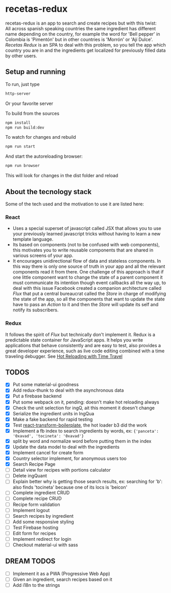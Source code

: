 
# recetas-redux

recetas-redux is an app to search and create recipes but with this twist:  
All across spanish speaking countries the same ingredient has different name depending on the country, for example the word for 'Bell pepper' in Colombia is 'Pimentón' but in other countries is 'Morrón' or 'Ají Dulce'. *Recetas Redux* is an SPA to deal with this problem, so you tell the app which country you are in and the ingredients get localized for previously filled data by other users.

## Setup and running 
To run, just type 
```bash
http-server
``` 
Or your favorite server

To build from the sources
```bash
npm install
npm run build:dev
``` 
To watch for changes and rebuild
```bash
npm run start
``` 
And start the autoreloading browser:
```bash
npm run browser
``` 
This will look for changes in the dist folder and reload

## About the tecnology stack
Some of the tech used and the motivation to use it are listed here:

### React
- Uses a special superset of javascript called JSX that allows you to use your previously learned javascript tricks without having to learn a new template language.
- Its based on components (not to be confused with web components), this motivates you to write reusable components that are shared in various screens of your app. 
- It encourages unidirectional flow of data and stateless components. In this way there is only one source of truth in your app and all the relevant components read it from there. One challenge of this approach is that if one little component want to change the state of a parent component it must communicate its intention though event callbacks all the way up, to deal with this issue Facebook created a companion architecture called *Flux* that put a central bureaucrat called the *Store* in charge of modifying the state of the app, so all the components that want to update the state have to pass an *Action* to it and then the *Store* will update its self and notify its subscribers. 

### Redux
It follows the spirit of *Flux* but technically don't implement it. Redux is a predictable state container for JavaScript apps. It helps you write applications that behave consistently and are easy to test, also provides a great developer experience, such as live code editing combined with a time traveling debugger. See [Hot Reloading with Time Travel](https://www.youtube.com/watch?v=xsSnOQynTHs)

## TODOS
- [x] Put some material-ui goodness
- [x] Add redux-thunk to deal with the asynchronous data
- [x] Put a firebase backend
- [x] Put some webpack on it, pending: doesn't make hot reloading always
- [x] Check the unit selection for ingQ, ait this moment it doesn't change
- [x] Serialize the ingredient units in IngQua
- [x] Make a fake backend for rapid testing
- [x] Test [react-transform-boilerplate](https://github.com/gaearon/react-transform-boilerplate), the hot loader b3 did the work
- [x] Implement a fb index to search ingredients by words, ex: ```{'panceta': '0xavad', 'tocineta': '0xavad'}```
- [x] split by word and normalize word before putting them in the index
- [x] Update the data model to deal with the ingredients
- [x] Implement cancel for create form
- [x] Country selector implement, for anonymous users too
- [x] Search Recipe Page 
- [ ] Detail view for recipes with portions calculator
- [ ] Delete ingQuant
- [ ] Explain better why is getting those search results, ex: searching for 'b': also finds 'tocineta' because one of its locs is 'beicon' 
- [ ] Complete ingredient CRUD
- [ ] Complete recipe CRUD
- [ ] Recipe form validation
- [ ] Implement logout
- [ ] Search recipes by ingredient
- [ ] Add some responsive styling
- [ ] Test Firebase hosting
- [ ] Edit form for recipes
- [ ] Implement redirect for login
- [ ] Checkout material-ui with sass

## DREAM TODOS
- [ ] Implement it as a PWA (Progressive Web App)
- [ ] Given an ingredient, search recipes based on it
- [ ] Add i18n to the strings